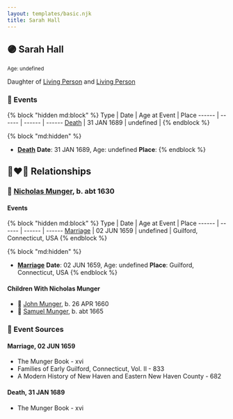 ```yaml
---
layout: templates/basic.njk
title: Sarah Hall
---
```

## 🟣 Sarah Hall
<small>Age: undefined</small>

Daughter of [Living Person](/people/2/20440074) and [Living Person](/people/9/9595591)

### 📆 Events

{% block "hidden md:block" %}
Type | Date | Age at Event | Place
------ | ------ | ------ | ------
[Death](#event-event-3) | 31 JAN 1689 | undefined |
{% endblock %}

{% block "md:hidden" %}
- **[Death](#event-event-3)**
**Date**: 31 JAN 1689, Age: undefined
**Place**:
{% endblock %}

## 👩‍❤️‍👨 Relationships

### 🔵 [Nicholas Munger](/people/4/40603656), b. abt 1630

#### Events

{% block "hidden md:block" %}
Type | Date | Age at Event | Place
------ | ------ | ------ | ------
[Marriage](#event-family-0-event-0) | 02 JUN 1659 | undefined | Guilford, Connecticut, USA
{% endblock %}

{% block "md:hidden" %}
- **[Marriage](#event-family-0-event-0)**
**Date**: 02 JUN 1659, Age: undefined
**Place**: Guilford, Connecticut, USA
{% endblock %}

#### Children With Nicholas Munger
* 🔵 [John Munger](/people/5/5748706), b. 26 APR 1660
* 🔵 [Samuel Munger](/people/5/57362828), b. abt 1665
### 📰 Event Sources

#### <a id="event-family-0-event-0"></a> Marriage, 02 JUN 1659
* The Munger Book  - xvi
* Families of Early Guilford, Connecticut, Vol. II  - 833
* A Modern History of New Haven and Eastern New Haven County  - 682
#### <a id="event-event-3"></a> Death, 31 JAN 1689
* The Munger Book  - xvi
